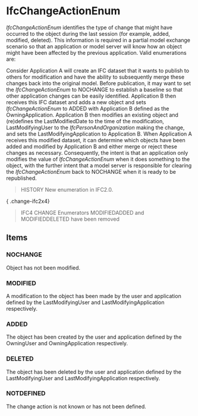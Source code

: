 # IfcChangeActionEnum

_IfcChangeActionEnum_ identifies the type of change that might have occurred to the object during the last session (for example, added, modified, deleted). This information is required in a partial model exchange scenario so that an application or model server will know how an object might have been affected by the previous application. Valid enumerations are:

Consider Application A will create an IFC dataset that it wants to publish to others for modification and have the ability to subsequently merge these changes back into the original model. Before publication, it may want to set the _IfcChangeActionEnum_ to NOCHANGE to establish a baseline so that other application changes can be easily identified. Application B then receives this IFC dataset and adds a new object and sets _IfcChangeActionEnum_ to ADDED with Application B defined as the OwningApplication. Application B then modifies an existing object and (re)defines the LastModifiedDate to the time of the modification, LastModifyingUser to the _IfcPersonAndOrganization_ making the change, and sets the LastModifyingApplication to Application B. When Application A receives this modified dataset, it can determine which objects have been added and modified by Application B and either merge or reject these changes as necessary. Consequently, the intent is that an application only modifies the value of _IfcChangeActionEnum_ when it does something to the object, with the further intent that a model server is responsible for clearing the _IfcChangeActionEnum_ back to NOCHANGE when it is ready to be republished.

> HISTORY New enumeration in IFC2.0.

{ .change-ifc2x4}
> IFC4 CHANGE Enumerators MODIFIEDADDED and MODIFIEDDELETED have been removed

## Items

### NOCHANGE
Object has not been modified.

### MODIFIED
A modification to the object has been made by the user and application defined by the LastModifyingUser and LastModifyingApplication respectively.

### ADDED
The object has been created by the user and application defined by the OwningUser and OwningApplication respectively.

### DELETED
The object has been deleted by the user and application defined by the LastModifyingUser and LastModifyingApplication respectively.

### NOTDEFINED
The change action is not known or has not been defined.

